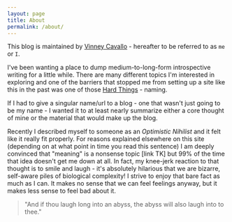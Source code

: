 ```yaml
---
layout: page
title: About
permalink: /about/
---
```


This blog is maintained by [Vinney Cavallo](http://vinneycavallo.com) - hereafter 
to be referred to as `me` or `I`.  

I've been wanting a place to dump medium-to-long-form introspective writing for a 
little while. There are many different topics I'm interested in exploring and one of 
the barriers that stopped me from setting up a site like this in the past was 
one of those [Hard Things](http://martinfowler.com/bliki/TwoHardThings.html) - naming.  

If I had to give a singular name/url to a blog - one that wasn't just going to be my 
name - I wanted it to at least nearly summarize either a core thought of mine or the 
material that would make up the blog.  

Recently I described myself to someone as an 
_Optimistic Nihilist_ and it felt like it really fit properly. For reasons explained 
elsewhere on this site (depending on at what point in time you read this sentence) I 
am deeply convinced that "meaning" is a nonsense topic [link TK] but 99% of the time 
that idea doesn't get me down at all. In fact, my knee-jerk reaction to that thought 
is to smile and laugh - it's absolutely hilarious that we are bizarre, self-aware piles 
of biological complexity! I strive to enjoy that bare fact as much as I can. It makes 
no sense that we can feel feelings anyway, but it makes less sense to feel bad about it.  

> "And if thou laugh long into an abyss, the abyss will also laugh into to thee."

